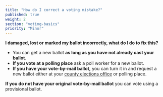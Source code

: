 ```yaml
---
title: "How do I correct a voting mistake?"
published: true
weight: 2
section: "voting-basics"
priority: "Minor"
---
```

**I damaged, lost or marked my ballot incorrectly, what do I do to fix this?**
- You can get a new ballot **as long as you have not already cast your ballot.**
- **If you vote at a polling place** ask a poll worker for a new ballot.
- **If you have your vote-by-mail ballot,** you can turn it in and request a new ballot either at your [county elections office](#section-election-office-contact) or polling place.  

**If you do not have your original vote-by-mail ballot** you can vote using a provisional ballot.

